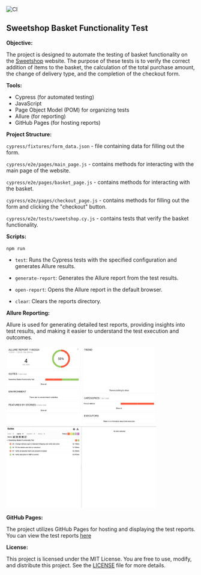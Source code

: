 ![CI](https://github.com/gadiim/SweetshopCypressAllure/actions/workflows/.github/workflows/cyAllureRun.yml/badge.svg)
## Sweetshop Basket Functionality Test

**Objective:**  

The project is designed to automate the testing of basket functionality on the [Sweetshop](https://sweetshop.netlify.app/) website. The purpose of these tests is to verify the correct addition of items to the basket, the calculation of the total purchase amount, the change of delivery type, and the completion of the checkout form.

**Tools:**  
- Cypress (for automated testing)
- JavaScript
- Page Object Model (POM) for organizing tests
- Allure (for reporting)
- GitHub Pages (for hosting reports)

**Project Structure:** 

`cypress/fixtures/form_data.json`    - file containing data for filling out the form. 

`cypress/e2e/pages/main_page.js`     - contains methods for interacting with the main page of the website. 

`cypress/e2e/pages/basket_page.js`   - contains methods for interacting with the basket. 

`cypress/e2e/pages/checkout_page.js` - contains methods for filling out the form and clicking the "checkout" button. 

`cypress/e2e/tests/sweetshop.cy.js`  - contains tests that verify the basket functionality. 

**Scripts:** 

`npm run`

- `test`: Runs the Cypress tests with the specified configuration and generates Allure results.

- `generate-report`: Generates the Allure report from the test results.

- `open-report`: Opens the Allure report in the default browser.

- `clear`: Clears the reports directory.

**Allure Reporting:**

Allure is used for generating detailed test reports, providing insights into test results, and making it easier to understand the test execution and outcomes.

<img src=".images/allure_report_overview.jpg" width="400"/>  <img src=".images/allure_report_suites.jpg" width="400"/>

**GitHub Pages:** 

The project utilizes GitHub Pages for hosting and displaying the test reports. You can view the test reports [here](https://gadiim.github.io/SweetshopCypressAllure/)

**License:**

This project is licensed under the MIT License. You are free to use, modify, and distribute this project. See the [LICENSE](./LICENSE.txt) file for more details.